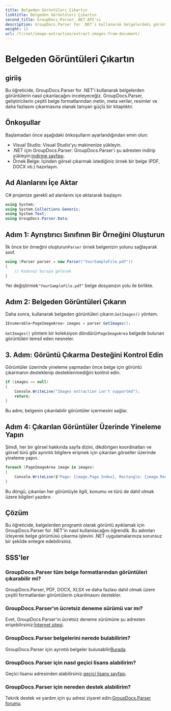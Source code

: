 ```yaml
---
title: Belgeden Görüntüleri Çıkartın
linktitle: Belgeden Görüntüleri Çıkartın
second_title: GroupDocs.Parser .NET API'si
description: GroupDocs.Parser for .NET'i kullanarak belgelerdeki görüntüleri zahmetsizce çıkarın. Belge işleme yetenekleriniz ve görüntü çıkarma görevlerinizi verimli bir şekilde kolaylaştırın.
weight: 11
url: /tr/net/image-extraction/extract-images-from-document/
---
```


# Belgeden Görüntüleri Çıkartın

## giriiş
Bu öğreticide, GroupDocs.Parser for .NET'i kullanarak belgelerden görüntülerin nasıl çıkarılacağını inceleyeceğiz. GroupDocs.Parser, geliştiricilerin çeşitli belge formatlarından metin, meta veriler, resimler ve daha fazlasını çıkarmasına olanak tanıyan güçlü bir kitaplıktır.
## Önkoşullar
Başlamadan önce aşağıdaki önkoşulların ayarlandığından emin olun:
- Visual Studio: Visual Studio'yu makinenize yükleyin.
-  .NET için GroupDocs.Parser: GroupDocs.Parser'ı şu adresten indirip yükleyin:[indirme sayfası](https://releases.groupdocs.com/parser/net/).
- Örnek Belge: İçinden görsel çıkarmak istediğiniz örnek bir belge (PDF, DOCX vb.) hazırlayın.

## Ad Alanlarını İçe Aktar
C# projenize gerekli ad alanlarını içe aktararak başlayın:
```csharp
using System;
using System.Collections.Generic;
using System.Text;
using GroupDocs.Parser.Data;
```
## Adım 1: Ayrıştırıcı Sınıfının Bir Örneğini Oluşturun
 İlk önce bir örneğini oluşturun`Parser` örnek belgenizin yolunu sağlayarak sınıf.
```csharp
using (Parser parser = new Parser("YourSampleFile.pdf"))
{
    // Kodunuz buraya gelecek
}
```
 Yer değiştirmek`"YourSampleFile.pdf"` belge dosyanızın yolu ile birlikte.
## Adım 2: Belgeden Görüntüleri Çıkarın
 Daha sonra, kullanarak belgeden görüntüleri çıkarın.`GetImages()` yöntem.
```csharp
IEnumerable<PageImageArea> images = parser.GetImages();
```
`GetImages()` yöntem bir koleksiyon döndürür`PageImageArea` belgede bulunan görüntüleri temsil eden nesneler.
## 3. Adım: Görüntü Çıkarma Desteğini Kontrol Edin
Görüntüler üzerinde yineleme yapmadan önce belge için görüntü çıkarmanın desteklenip desteklenmediğini kontrol edin.
```csharp
if (images == null)
{
    Console.WriteLine("Images extraction isn't supported");
    return;
}
```
Bu adım, belgenin çıkarılabilir görüntüler içermesini sağlar.
## Adım 4: Çıkarılan Görüntüler Üzerinde Yineleme Yapın
Şimdi, her bir görsel hakkında sayfa dizini, dikdörtgen koordinatları ve görsel türü gibi ayrıntılı bilgilere erişmek için çıkarılan görseller üzerinde yineleme yapın.
```csharp
foreach (PageImageArea image in images)
{
    Console.WriteLine($"Page: {image.Page.Index}, Rectangle: {image.Rectangle}, Type: {image.FileType}");
}
```
Bu döngü, çıkarılan her görüntüyle ilgili, konumu ve türü de dahil olmak üzere bilgileri yazdırır.

## Çözüm
Bu öğreticide, belgelerden programlı olarak görüntü ayıklamak için GroupDocs.Parser for .NET'in nasıl kullanılacağını öğrendik. Bu adımları izleyerek belge görüntüsü çıkarma işlevini .NET uygulamalarınıza sorunsuz bir şekilde entegre edebilirsiniz.

## SSS'ler
### GroupDocs.Parser tüm belge formatlarından görüntüleri çıkarabilir mi?
GroupDocs.Parser, PDF, DOCX, XLSX ve daha fazlası dahil olmak üzere çeşitli formatlardan görüntülerin çıkarılmasını destekler.
### GroupDocs.Parser'ın ücretsiz deneme sürümü var mı?
 Evet, GroupDocs.Parser'ın ücretsiz deneme sürümüne şu adresten erişebilirsiniz:[İnternet sitesi](https://releases.groupdocs.com/).
### GroupDocs.Parser belgelerini nerede bulabilirim?
 GroupDocs.Parser için ayrıntılı belgeler bulunabilir[Burada](https://tutorials.groupdocs.com/parser/net/).
### GroupDocs.Parser için nasıl geçici lisans alabilirim?
 Geçici lisansı adresinden alabilirsiniz.[geçici lisans sayfası](https://purchase.groupdocs.com/temporary-license/).
### GroupDocs.Parser için nereden destek alabilirim?
 Teknik destek ve yardım için şu adresi ziyaret edin:[GroupDocs.Parser forumu](https://forum.groupdocs.com/c/parser/17).